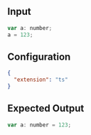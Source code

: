 
## Input
```javascript input
var a: number;
a = 123;
```

## Configuration
```json configuration
{
  "extension": "ts"
}
```

## Expected Output
```javascript expected output
var a: number = 123;
```
